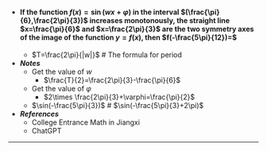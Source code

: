 - #### If the function $f(x)=\sin (wx+\varphi)$ in the interval $(\frac{\pi}{6},\frac{2\pi}{3})$ increases monotonously, the straight line $x=\frac{\pi}{6}$ and $x=\frac{2\pi}{3}$ are the two symmetry axes of the image of the function $y=f(x)$, then $f(-\frac{5\pi}{12})=$
    - $T=\frac{2\pi}{|w|}$ # The formula for period
- ***Notes***
    - Get the value of $w$
        - $\frac{T}{2}=\frac{2\pi}{3}-\frac{\pi}{6}$
    - Get the value of $\varphi$
        - $2\times \frac{2\pi}{3}+\varphi=\frac{\pi}{2}$
    - $\sin(-\frac{5\pi}{3})$ # $\sin(-\frac{5\pi}{3}+2\pi)$
- ***References***
    - College Entrance Math in Jiangxi
    - ChatGPT
- ---
